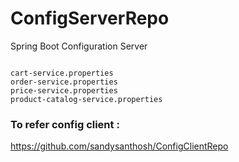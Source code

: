 # ConfigServerRepo
Spring Boot Configuration Server

``` 

cart-service.properties
order-service.properties
price-service.properties
product-catalog-service.properties

``` 
### To refer config client :

https://github.com/sandysanthosh/ConfigClientRepo
